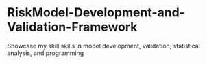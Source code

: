 # RiskModel-Development-and-Validation-Framework
Showcase my skill skills in model development, validation, statistical analysis, and programming 
